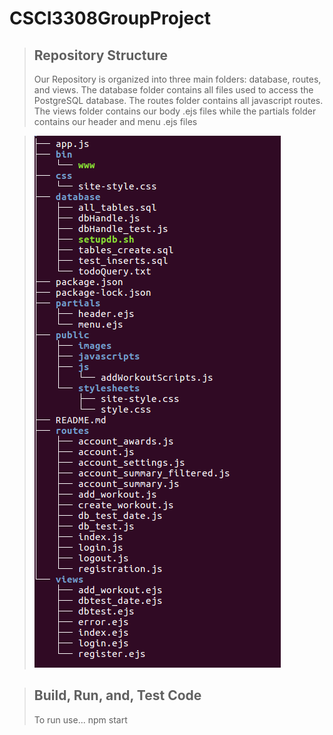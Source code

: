 # CSCI3308GroupProject
>## Repository Structure
>Our Repository is organized into three main folders: database, routes, and views.
> The database folder contains all files used to access the PostgreSQL database. 
> The routes folder contains all javascript routes.
> The views folder contains our body .ejs files while the partials folder contains our header and menu .ejs files 

> ![](https://github.com/m241dan/CSCI3308GroupProject/blob/master/public/RepoTree.png)

>## Build, Run, and, Test Code
> To run use...
  npm start
